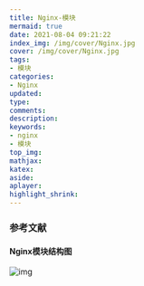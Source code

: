```yaml
---
title: Nginx-模块
mermaid: true
date: 2021-08-04 09:21:22
index_img: /img/cover/Nginx.jpg
cover: /img/cover/Nginx.jpg
tags:
- 模块
categories:
- Nginx
updated:
type:
comments:
description:
keywords: 
- nginx
- 模块
top_img:
mathjax:
katex:
aside:
aplayer:
highlight_shrink:
---
```


### 参考文献

#### Nginx模块结构图

![img](https://www.holelin.cn/img/nginx/nginx%E6%A8%A1%E5%9D%97%E7%BB%93%E6%9E%84%E5%9B%BE.png)
